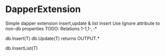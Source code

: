 # DapperExtension
Simple dapper extension insert,update &amp; list insert
Use Ignore attribute to non-db properties
TODO: Relations 1-1,1-*,*-*


db.Insert(T) 
db.Update(T) 
returns OUTPUT.*

db.InsertList(T)
